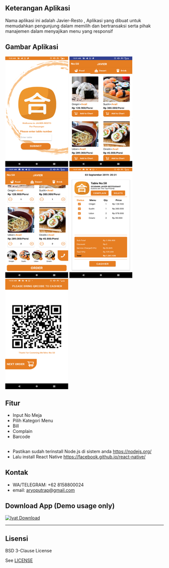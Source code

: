 ## Keterangan Aplikasi
Nama aplikasi ini adalah Javier-Resto , Aplikasi yang dibuat untuk memudahkan pengunjung dalam memilih dan bertransaksi serta pihak manajemen dalam menyajikan menu yang responsif
<br>

## Gambar Aplikasi
<p float="left">
  <img src="https://github.com/aryoputrap/javierresto/blob/master/screenshoot/Screenshot_20190914-090035.png" width="200" height="350" alt="Choose a Service Type"/>
  <img src="https://github.com/aryoputrap/javierresto/blob/master/screenshoot/Screenshot_20190914-100106.png" width="200" height="350" alt="Menu"/>
  <img src="https://github.com/aryoputrap/javierresto/blob/master/screenshoot/Screenshot_20190914-100125.png" width="200" height="350" alt="menuk"/>
  <img src="https://github.com/aryoputrap/javierresto/blob/master/screenshoot/Screenshot_20190914-100159.png" width="200" height="350" alt="Order History"/>
  <img src="https://github.com/aryoputrap/javierresto/blob/master/screenshoot/Screenshot_20190914-100209.png" width="200" height="350" alt="Bill"/>
</p>



## Fitur 
* Input No Meja
* Pilih Kategori Menu
* Bill
* Complain
* Barcode

## 
* Pastikan sudah terinstall Node.js di sistem anda https://nodejs.org/
* Lalu install React Native https://facebook.github.io/react-native/

## Kontak
* WA/TELEGRAM: +62 8158800024
* email: aryoputrap@gmail.com

## Download App (Demo usage only)
[![Iyat Download](https://i1.wp.com/apkmodsios.com/wp-content/uploads/2018/12/Download-Infinite-Design-3.4.10-Apk.png)]()


----

## Lisensi

BSD 3-Clause License

See [LICENSE](LICENSE)
